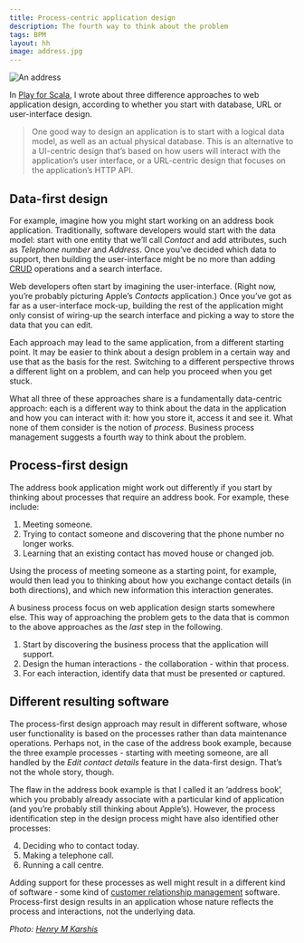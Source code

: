 ```yaml
---
title: Process-centric application design
description: The fourth way to think about the problem
tags: BPM
layout: hh
image: address.jpg
---
```


![An address](address.jpg)

In [Play for Scala](http://bit.ly/playscala2p), I wrote about three difference approaches to web application design, according to whether you start with database, URL or user-interface design.

> One good way to design an application is to start with a logical data model, as well as an actual physical database. This is an alternative to a UI-centric design that’s based on how users will interact with the application’s user interface, or a URL-centric design that focuses on the application’s HTTP API.

## Data-first design

For example, imagine how you might start working on an address book application. Traditionally, software developers would start with the data model: start with one entity that we’ll call _Contact_ and add attributes, such as _Telephone number_ and _Address_. Once you’ve decided which data to support, then building the user-interface might be no more than adding [CRUD](http://en.wikipedia.org/wiki/Create,_read,_update_and_delete) operations and a search interface.

Web developers often start by imagining the user-interface. (Right now, you’re probably picturing Apple’s _Contacts_ application.) Once you’ve got as far as a user-interface mock-up, building the rest of the application might only consist of wiring-up the search interface and picking a way to store the data that you can edit.

Each approach may lead to the same application, from a different starting point. It may be easier to think about a design problem in a certain way and use that as the basis for the rest. Switching to a different perspective throws a different light on a problem, and can help you proceed when you get stuck.

What all three of these approaches share is a fundamentally data-centric approach: each is a different way to think about the data in the application and how you can interact with it: how you store it, access it and see it. What none of them consider is the notion of _process_. Business process management suggests a fourth way to think about the problem.

## Process-first design

The address book application might work out differently if you start by thinking about processes that require an address book. For example, these include:

1. Meeting someone.
2. Trying to contact someone and discovering that the phone number no longer works.
3. Learning that an existing contact has moved house or changed job.

Using the process of meeting someone as a starting point, for example, would then lead you to thinking about how you exchange contact details (in both directions), and which new information this interaction generates.

A business process focus on web application design starts somewhere else. This way of approaching the problem gets to the data that is common to the above approaches as the _last_ step in the following.

1. Start by discovering the business process that the application will support.
2. Design the human interactions - the collaboration - within that process.
3. For each interaction, identify data that must be presented or captured.

## Different resulting software

The process-first design approach may result in different software, whose user functionality is based on the processes rather than data maintenance operations. Perhaps not, in the case of the address book example, because the three example processes - starting with meeting someone, are all handled by the _Edit contact details_ feature in the data-first design. That’s not the whole story, though.

The flaw in the address book example is that I called it an ‘address book’, which you probably already associate with a particular kind of application (and you’re probably still thinking about Apple’s). However, the process identification step in the design process might have also identified other processes:

4. Deciding who to contact today.
5. Making a telephone call.
6. Running a call centre.

Adding support for these processes as well might result in a different kind of software - some kind of [customer relationship management](http://en.wikipedia.org/wiki/Customer_relationship_management) software. Process-first design results in an application whose nature reflects the process and interactions, not the underlying data.

_Photo: [Henry M Karshis](https://www.flickr.com/photos/hmk/3972213129)_
